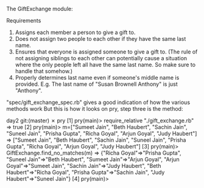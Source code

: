 The GiftExchange module:

Requirements

1. Assigns each member a person to give a gift to.
2. Does not assign two people to each other if they have the same last name.
3. Ensures that everyone is assigned someone to give a gift to. (The rule of not assigning siblings to each other can potentially cause a situation where the only people left all have the same last name. So make sure to handle that somehow.)
4. Properly determines last name even if someone's middle name is provided. E.g. The last name of "Susan Brownell Anthony" is just "Anthony".

"spec/gift_exchange_spec.rb" gives a good indication of how the various methods work
But this is how it looks on pry, step three is the method:

day2 git:(master) ✗ pry
[1] pry(main)> require_relative "./gift_exchange.rb"
=> true
[2] pry(main)> m=["Sumeet Jain", "Beth Haubert", "Sachin Jain", "Suneel Jain", "Prisha Gupta", "Richa Goyal", "Arjun Goyal", "Judy Haubert"]
=> ["Sumeet Jain", "Beth Haubert", "Sachin Jain", "Suneel Jain", "Prisha Gupta", "Richa Goyal", "Arjun Goyal", "Judy Haubert"]
[3] pry(main)> GiftExchange.find_no_matches(m)
=> {"Richa Goyal"=>"Prisha Gupta",
 "Suneel Jain"=>"Beth Haubert",
 "Sumeet Jain"=>"Arjun Goyal",
 "Arjun Goyal"=>"Sumeet Jain",
 "Sachin Jain"=>"Judy Haubert",
 "Beth Haubert"=>"Richa Goyal",
 "Prisha Gupta"=>"Sachin Jain",
 "Judy Haubert"=>"Suneel Jain"}
[4] pry(main)> 
